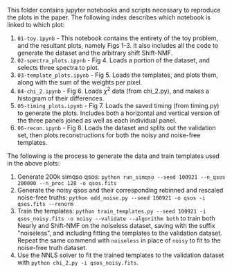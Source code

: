 This folder contains jupyter notebooks and scripts necessary to reproduce the plots in the paper. The following index describes which notebook is linked to which plot:

1. `01-toy.ipynb` - This notebook contains the entirety of the toy problem, and the resultant plots, namely Figs 1-3. It also includes all the code to generate the dataset and the arbitrary shift Shift-NMF.
2. `02-spectra_plots.ipynb` - Fig 4. Loads a portion of the dataset, and selects three spectra to plot. 
3. `03-template_plots.ipynb` - Fig 5. Loads the templates, and plots them, along with the sum of the weights per pixel. 
4. `04-chi_2.ipynb` - Fig 6. Loads $\chi^2$ data (from chi_2.py), and makes a histogram of their differences.
5. `05-timing_plots.ipynb` - Fig 7. Loads the saved timing (from timing.py) to generate the plots. Includes both a horizontal and vertical version of the three panels joined as well as each individual panel.
6. `06-recon.ipynb` - Fig 8. Loads the dataset and splits out the validation set, then plots reconstructions for both the noisy and noise-free templates.

The following is the process to generate the data and train templates used in the above plots:

1. Generate 200k simqso qsos: `python run_simqso --seed 100921 --n_qsos 200000 --n_proc 128 -o qsos.fits`
2. Generate the noisy qsos and their corresponding rebinned and rescaled noise-free truths: `python add_noise.py --seed 100921 -o qsos -i qsos.fits --renorm`
3. Train the templates: `python train_templates.py --seed 100921 -i qsos_noisy.fits -o noisy --validate --algorithm both` to train both Nearly and Shift-NMF on the noiseless dataset, saving with the suffix "noiseless", and including fitting the templates to the validation dataset. Repeat the same commend with `noiseless` in place of `noisy` to fit to the noise-free truth dataset.
4. Use the NNLS solver to fit the trained templates to the validation dataset with `python chi_2.py -i qsos_noisy.fits`.